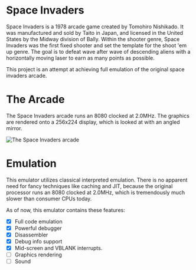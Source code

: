 # Space Invaders

Space Invaders is a 1978 arcade game created by Tomohiro Nishikado. It was manufactured and sold by Taito in Japan, and licensed in the United States by the Midway division of Bally. Within the shooter genre, Space Invaders was the first fixed shooter and set the template for the shoot 'em up genre. The goal is to defeat wave after wave of descending aliens with a horizontally moving laser to earn as many points as possible.

This project is an attempt at achieving full emulation of the original space invaders arcade.

# The Arcade

The Space Invaders arcade runs an 8080 clocked at 2.0MHz. The graphics are rendered onto a 256x224 display, which is looked at with an angled mirror. 

![The Space Invaders arcade](https://www.tintoyarcade.com/image/cache/data/product/Images_5600_5699/TTA5651-Space-Invaders-TIny-Arcade-01-1000x1000.jpg)

# Emulation

This emulator utilizes classical interpreted emulation. There is no apparent need for fancy techniques like caching and JIT, because the original processor runs an 8080 clocked at 2.0MHz, which is tremendously much slower than consumer CPUs today. 

As of now, this emulator contains these features:

- [x] Full code emulation
- [x] Powerful debugger
- [x] Disassembler
- [x] Debug info support
- [x] Mid-screen and VBLANK interrupts.
- [ ] Graphics rendering
- [ ] Sound

